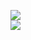 [![](https://img.shields.io/badge/Made%20With-Github%20Spray-lightgrey.svg?style=for-the-badge&logo=github)](https://github.com/Annihil/github-spray#112)  
[![](https://i.imgur.com/2DrTn0Z.gif)](https://github.com/Annihil/github-spray)